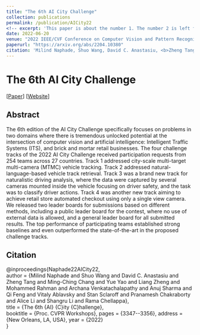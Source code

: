 ```yaml
---
title: "The 6th AI City Challenge"
collection: publications
permalink: /publication/AICity22
<!-- excerpt: 'This paper is about the number 1. The number 2 is left for future work.' -->
date: 2022-06-20
venue: "2022 IEEE/CVF Conference on Computer Vision and Pattern Recognition - 6th AI City Challenge Workshop"
paperurl: "https://arxiv.org/abs/2204.10380"
citation: 'Milind Naphade, Shuo Wang, David C. Anastasiu, <b>Zheng Tang</b>, Ming-Ching Chang, Yue Yao, Liang Zheng, Mohammed Shaiqur Rahman, Archana Venkatachalapathy, Anuj Sharma, Qi Feng, Vitaly Ablavsky, Stan Sclaroff, Pranamesh Chakraborty, Alice Li, Shangru Li and Rama Chellappa. "The 6th AI City Challenge". <i>Proceedings of 2022 IEEE/CVF Conference on Computer Vision and Pattern Recognition Workshops (CVPRW 2022)</i>. 2022.'
---
```

# The 6th AI City Challenge

[<a href="https://arxiv.org/abs/2204.10380">Paper</a>]
[<a href="https://www.aicitychallenge.org/2022-ai-city-challenge/">Website</a>]


## Abstract
The 6th edition of the AI City Challenge specifically focuses on problems in two domains where there is tremendous unlocked potential at the intersection of computer vision and artificial intelligence: Intelligent Traffic Systems (ITS), and brick and mortar retail businesses. The four challenge tracks of the 2022 AI City Challenge received participation requests from 254 teams across 27 countries. Track 1 addressed city-scale multi-target multi-camera (MTMC) vehicle tracking. Track 2 addressed natural-language-based vehicle track retrieval. Track 3 was a brand new track for naturalistic driving analysis, where the data were captured by several cameras mounted inside the vehicle focusing on driver safety, and the task was to classify driver actions. Track 4 was another new track aiming to achieve retail store automated checkout using only a single view camera. We released two leader boards for submissions based on different methods, including a public leader board for the contest, where no use of external data is allowed, and a general leader board for all submitted results. The top performance of participating teams established strong baselines and even outperformed the state-of-the-art in the proposed challenge tracks.


## Citation
@inproceedings{Naphade22AICity22,  
author = {Milind Naphade and Shuo Wang and David C. Anastasiu and Zheng Tang and Ming-Ching Chang and Yue Yao and Liang Zheng and Mohammed Rahman and Archana Venkatachalapathy and Anuj Sharma and Qi Feng and Vitaly Ablavsky and Stan Sclaroff and Pranamesh Chakraborty and Alice Li and Shangru Li and Rama Chellappa},  
title = {The 6th {AI} {C}ity {C}hallenge},  
booktitle = {Proc. CVPR Workshops},
pages = {3347--3356},
address = {New Orleans, LA, USA}, 
year = {2022}  
}
